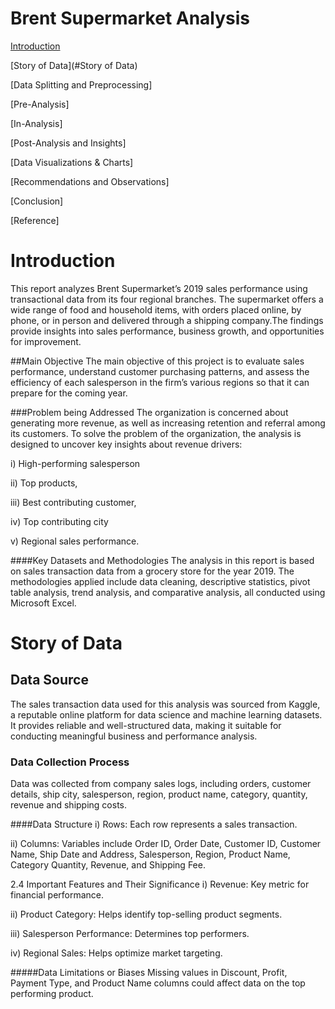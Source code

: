 # Brent Supermarket Analysis

[Introduction](#Introduction)

[Story of Data](#Story of Data)

[Data Splitting and Preprocessing]

[Pre-Analysis]

[In-Analysis]

[Post-Analysis and Insights]

[Data Visualizations & Charts]

[Recommendations and Observations]

[Conclusion]

[Reference]

# Introduction
This report analyzes Brent Supermarket’s 2019 sales performance using transactional data from its four regional branches. The supermarket offers a wide range of food and household items, with orders placed online, by phone, or in person and delivered through a shipping company.The findings provide insights into sales performance, business growth, and opportunities for improvement.

##Main Objective
The main objective of this project is to evaluate sales performance, understand customer purchasing patterns, and assess the efficiency of each salesperson in the firm’s various regions so that it can prepare for the coming year.

 ###Problem being Addressed
The organization is concerned about generating more revenue, as well as increasing retention and referral among its customers. To solve the problem of the organization, the analysis is designed to uncover key insights about revenue drivers:

i) High-performing salesperson

ii) Top products,

iii) Best contributing customer,

iv) Top contributing city

v) Regional sales performance.

####Key Datasets and Methodologies
The analysis in this report is based on sales transaction data from a grocery store for the year 2019. The methodologies applied include data cleaning, descriptive statistics, pivot table analysis, trend analysis, and comparative analysis, all conducted using Microsoft Excel.

# Story of Data
## Data Source
The sales transaction data used for this analysis was sourced from Kaggle, a reputable online platform for data science and machine learning datasets. It provides reliable and well-structured data, making it suitable for conducting meaningful business and performance analysis.

### Data Collection Process
Data was collected from company sales logs, including orders, customer details, ship city, salesperson, region, product name, category, quantity, revenue and shipping costs.

####Data Structure
i) Rows: Each row represents a sales transaction.

ii) Columns: Variables include Order ID, Order Date, Customer ID, Customer Name, Ship Date and Address, Salesperson, Region, Product Name, Category Quantity, Revenue, and Shipping Fee.

2.4 Important Features and Their Significance
i) Revenue: Key metric for financial performance.

ii) Product Category: Helps identify top-selling product segments.

iii) Salesperson Performance: Determines top performers.

iv) Regional Sales: Helps optimize market targeting.

#####Data Limitations or Biases
Missing values in Discount, Profit, Payment Type, and Product Name columns could affect data on the top performing product.
